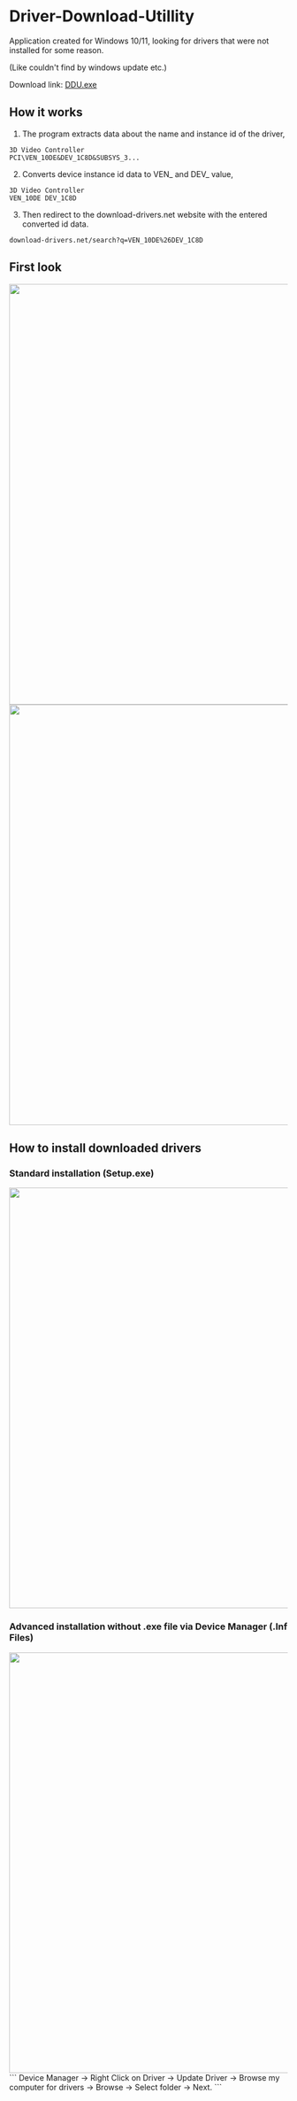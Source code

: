 # Driver-Download-Utillity
Application created for Windows 10/11, looking for drivers that were not installed for some reason.

(Like couldn't find by windows update etc.)

Download link: <a href="https://minhaskamal.github.io/DownGit/#/home?url=https://github.com/semazurek/Driver-Download-Utillity/blob/main/DDU.exe"> DDU.exe </a>

## How it works

1) The program extracts data about the name and instance id of the driver,
```
3D Video Controller
PCI\VEN_10DE&DEV_1C8D&SUBSYS_3...
```

2) Converts device instance id data to VEN_ and DEV_ value,
```
3D Video Controller
VEN_10DE DEV_1C8D
```

3) Then redirect to the download-drivers.net website with the entered converted id data.
```
download-drivers.net/search?q=VEN_10DE%26DEV_1C8D
```

## First look

<img src="https://user-images.githubusercontent.com/85984736/156902812-c67b44bc-e10f-4382-bf1b-f426923d5500.png" width="760">

<img src="https://user-images.githubusercontent.com/85984736/156903232-dd130ead-ddce-4e4f-9bab-e295ade4da16.png" width="760">

## How to install downloaded drivers

### Standard installation (Setup.exe)

<img src="https://user-images.githubusercontent.com/85984736/156904240-f8de27c9-1772-41db-96c1-5bde46f7d669.png" width="760">

### Advanced installation without .exe file via Device Manager (.Inf Files)

<img src="https://user-images.githubusercontent.com/85984736/156904232-bf01ca66-3998-4793-b23c-652ee6b4cde6.gif" width="760">
```
Device Manager -> Right Click on Driver -> Update Driver -> Browse my computer for drivers -> Browse -> Select folder -> Next.
```
